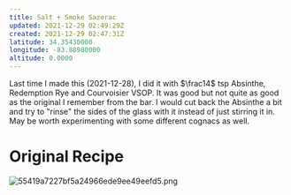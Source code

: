 ```yaml
---
title: Salt + Smoke Sazerac
updated: 2021-12-29 02:49:29Z
created: 2021-12-29 02:47:31Z
latitude: 34.35430000
longitude: -83.88980000
altitude: 0.0000
---
```



Last time I made this (2021-12-28), I did it with $\frac14$ tsp Absinthe, Redemption Rye and Courvoisier VSOP. It was good but not quite as good as the original I remember from the bar. I would cut back the Absinthe a bit and try to "rinse" the sides of the glass with it instead of just stirring it in. May be worth experimenting with some different cognacs as well.

# Original Recipe

![55419a7227bf5a24966ede9ee49eefd5.png](../../_resources/55419a7227bf5a24966ede9ee49eefd5.png)

